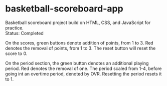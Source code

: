 # basketball-scoreboard-app

Basketball scoreboard project build on HTML, CSS, and JavaScript for practice.  
Status: Completed

On the scores, green buttons denote addition of points, from 1 to 3. 
Red denotes the removal of points, from 1 to 3. The reset button will 
reset the score to 0.

On the period section, the green button denotes an additional playing period. 
Red denotes the removal of one. The period scaled from 1-4, before going int an 
overtime period, denoted by OVR. Resetting the period resets it to 1.
